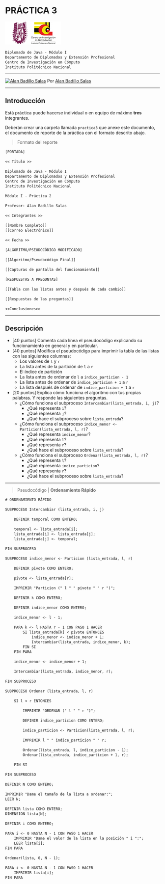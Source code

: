 # PRÁCTICA 3

![Logo CIC](../notas/figuras/logo.png)

    Diplomado de Java - Módulo I
    Departamento de Diplomados y Extensión Profesional
    Centro de Investigación en Cómputo
    Instituto Politécnico Nacional

---

[![Alan Badillo Salas](https://avatars.githubusercontent.com/u/79223578?s=40&v=4 "Alan Badillo Salas")](https://github.com/dragonnomada) Por [Alan Badillo Salas](https://github.com/dragonnomada)

---

## Introducción

Está práctica puede hacerse individual o en equipo de máximo **tres** integrantes.

Deberán crear una carpeta llamada `practica3` que anexe este documento, el documento de reporte de la práctica con el formato descrito abajo.

> Formato del reporte

    [PORTADA]

    << Título >>

    Diplomado de Java - Módulo I
    Departamento de Diplomados y Extensión Profesional
    Centro de Investigación en Cómputo
    Instituto Politécnico Nacional

    Módulo I - Práctica 2

    Profesor: Alan Badillo Salas

    << Integrantes >>

    [[Nombre Completo]]
    [[Correo Electrónico]]

    << Fecha >>

    [ALGORITMO/PSEUDOCÓDIGO MODIFICADO]

    [[Algoritmo/Pseudocódigo Final]]

    [[Capturas de pantalla del funcionamiento]]

    [RESPUESTAS A PREGUNTAS]

    [[Tabla con las listas antes y después de cada cambio]]

    [[Respuestas de las preguntas]]

    <<Conclusiones>>
    

---

## Descripción

* [40 puntos] Comenta cada línea el pseudocódigo explicando su funcionamiento en general y en particular.
* [40 puntos] Modifica el pseudocódigo para imprimir la tabla de las listas con las siguientes columnas: 
    - Los valores de `l` y `r`
    - La lista antes de la partición de `l` a `r`
    - El índice de partición
    - La lista antes de ordenar de `l` a `indice_particion - 1`
    - La lista antes de ordenar de `indice_particion + 1` a `r`
    - La lista después de ordenar de `indice_particion + 1` a `r`
* [20 puntos] Explica cómo funciona el algoritmo con tus propias palabras. Y responde las siguientes preguntas.
    - ¿Cómo funciona el subproceso `Intercambiar(lista_entrada, i, j)`?
        * ¿Qué representa `i`?
        * ¿Qué representa `j`?
        * ¿Qué hace el subproceso sobre `lista_entrada`?
    - ¿Cómo funciona el subproceso `indice_menor <- Particion(lista_entrada, l, r)`?
        * ¿Qué representa `indice_menor`?
        * ¿Qué representa `l`?
        * ¿Qué representa `r`?
        * ¿Qué hace el subproceso sobre `lista_entrada`?
    - ¿Cómo funciona el subproceso `Ordenar(lista_entrada, l, r)`?
        * ¿Qué representa `l`?
        * ¿Qué representa `indice_particion`?
        * ¿Qué representa `r`?
        * ¿Qué hace el subproceso sobre `lista_entrada`?

---

> Pseudocódigo | **Ordenamiento Rápido**

    # ORDENAMIENTO RÁPIDO

    SUBPROCESO Intercambiar (lista_entrada, i, j)
        
        DEFINIR temporal COMO ENTERO;
        
        temporal <- lista_entrada[i];
        lista_entrada[i] <- lista_entrada[j];
        lista_entrada[j] <- temporal;
        
    FIN SUBPROCESO

    SUBPROCESO indice_menor <- Particion (lista_entrada, l, r)
        
        DEFINIR pivote COMO ENTERO;
        
        pivote <- lista_entrada[r];
        
        IMPRIMIR "Particion (" l " " pivote " " r ")";
        
        DEFINIR k COMO ENTERO;
        
        DEFINIR indice_menor COMO ENTERO;
        
        indice_menor <- l - 1;
        
        PARA k <- l HASTA r - 1 CON PASO 1 HACER
            SI lista_entrada[k] < pivote ENTONCES
                indice_menor <- indice_menor + 1;
                Intercambiar(lista_entrada, indice_menor, k);
            FIN SI
        FIN PARA
        
        indice_menor <- indice_menor + 1;
        
        Intercambiar(lista_entrada, indice_menor, r);
        
    FIN SUBPROCESO

    SUBPROCESO Ordenar (lista_entrada, l, r)
        
        SI l < r ENTONCES
            
            IMPRIMIR "ORDENAR (" l " " r ")"; 
            
            DEFINIR indice_particion COMO ENTERO;
            
            indice_particion <- Particion(lista_entrada, l, r);
            
            IMPRIMIR l " " indice_particion " " r; 
            
            Ordenar(lista_entrada, l, indice_particion - 1);
            Ordenar(lista_entrada, indice_particion + 1, r);
            
        FIN SI
        
    FIN SUBPROCESO
        
    DEFINIR N COMO ENTERO;
    
    IMPRIMIR "Dame el tamaño de la lista a ordenar:";
    LEER N;
    
    DEFINIR lista COMO ENTERO;
    DIMENSION lista[N];
    
    DEFINIR i COMO ENTERO;
    
    PARA i <- 0 HASTA N - 1 CON PASO 1 HACER
        IMPRIMIR "Dame el valor de la lista en la posición " i ":";
        LEER lista[i];
    FIN PARA
    
    Ordenar(lista, 0, N - 1);
    
    PARA i <- 0 HASTA N - 1 CON PASO 1 HACER
        IMPRIMIR lista[i];
    FIN PARA